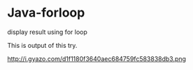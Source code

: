 # Java-forloop
display result using for loop

This is output of this try. 

http://i.gyazo.com/d1f1180f3640aec684759fc583838db3.png
